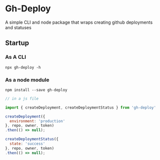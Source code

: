 # Gh-Deploy
A simple CLI and node package that wraps creating github deployments and statuses

## Startup

### As A CLI

`npx gh-deploy -h`

### As a node module

`npm install --save gh-deploy`

```js
// in a js file

import { createDeployment, createDeploymentStatus } from 'gh-deploy'

createDeployment({
  environment: 'production'
}, repo, owner, token)
.then(() => null);

createDeploymentStatus({
  state: 'success'
}, repo, owner, token)
.then(() => null);
```
